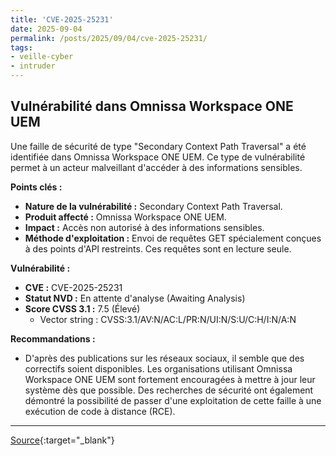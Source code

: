 ```yaml
---
title: 'CVE-2025-25231'
date: 2025-09-04
permalink: /posts/2025/09/04/cve-2025-25231/
tags:
- veille-cyber
- intruder
---
```

## Vulnérabilité dans Omnissa Workspace ONE UEM

Une faille de sécurité de type "Secondary Context Path Traversal" a été identifiée dans Omnissa Workspace ONE UEM. Ce type de vulnérabilité permet à un acteur malveillant d'accéder à des informations sensibles.

**Points clés :**

*   **Nature de la vulnérabilité :** Secondary Context Path Traversal.
*   **Produit affecté :** Omnissa Workspace ONE UEM.
*   **Impact :** Accès non autorisé à des informations sensibles.
*   **Méthode d'exploitation :** Envoi de requêtes GET spécialement conçues à des points d'API restreints. Ces requêtes sont en lecture seule.

**Vulnérabilité :**

*   **CVE :** CVE-2025-25231
*   **Statut NVD :** En attente d'analyse (Awaiting Analysis)
*   **Score CVSS 3.1 :** 7.5 (Élevé)
    *   Vector string : CVSS:3.1/AV:N/AC:L/PR:N/UI:N/S:U/C:H/I:N/A:N

**Recommandations :**

*   D'après des publications sur les réseaux sociaux, il semble que des correctifs soient disponibles. Les organisations utilisant Omnissa Workspace ONE UEM sont fortement encouragées à mettre à jour leur système dès que possible. Des recherches de sécurité ont également démontré la possibilité de passer d'une exploitation de cette faille à une exécution de code à distance (RCE).

---
[Source](https://cvemon.intruder.io/cves/CVE-2025-25231){:target="_blank"}
